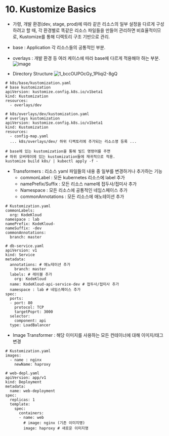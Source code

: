 # 10. Kustomize Basics
- 가령, 개발 환경(dev, stage, prod)에 따라 같은 리소스의 일부 설정을 다르게 구성하려고 할 때,
  각 환경별로 똑같은 리소스 파일들을 만들어 관리하면 비효율적이므로, Kustomize를 통해 디렉토리 구조 기반으로 관리.  
- base : Application 각 리소스들의 공통적인 부분.  
- overlays : 개발 환경 등 여러 케이스에 따라 base에 다르게 적용해야 하는 부분.  
![image](https://github.com/user-attachments/assets/ef167f32-857c-4aa0-b1bf-ff6f99551e74)

- Directory Structure
![1_bccOUPOcGy_1PIiqi2-8gQ](https://github.com/user-attachments/assets/5b277854-e64f-4aee-9377-7f9319c0f03c)


```
# k8s/base/kustomization.yaml
# base kustomization
apiVersion: kustomize.config.k8s.io/v1beta1
kind: Kustomization
resources:
  - overlays/dev
```
```
# k8s/overlays/dev/kustomization.yaml
# overlays kustomization
apiVersion: kustomize.config.k8s.io/v1beta1
kind: Kustomization
resources:
  - config-map.yaml
  ... k8s/overlays/dev/ 하위 디렉토리에 추가되는 리소스명 등록 ...
```
```
# base에 있는 kustomization을 통해 빌드 명령어를 주면  
# 하위 오버레이에 있는 kustomization들에 재귀적으로 적용.  
kustomize build k8s/ | kubectl apply -f -
```

- Transformers : 리소스 yaml 파일들의 내용 중 일부를 변경하거나 추가하는 기능  
  - commonLabel : 모든 kubernetes 리소스에 label 추가  
  - namePrefix/Suffix : 모든 리소스 name에 접두사/접미사 추가  
  - Namespace : 모든 리소스에 공통적인 네임스페이스 추가  
  - commonAnnotations : 모든 리소스에 애노테이션 추가

```
# Kustomization.yaml
commonLabels:
  org: KodeKloud
namespace : lab
namePrefix: KodeKloud-
nameSuffix: -dev
commonAnnotations:
  branch: master
```
```
# db-service.yaml
apiVersion: v1
kind: Service
metadata:
  annotations: # 애노테이션 추가
    branch: master
  labels: # 레이블 추가
    org: KodeKloud
  name: KodeKloud-api-service-dev # 접두사/접미사 추가
  namespace : lab # 네임스페이스 추가
spec:
  ports:
  - port: 80
    protocol: TCP
    targetPoprt: 3000
  selector:
    component: api
  type: LoadBalancer
```

- Image Transformer : 해당 이미지를 사용하는 모든 컨테이너에 대해 이미지/태그 변경
```
# Kustomization.yaml
images:
  - name : nginx
    newName: haproxy
```
```
# web-depl.yaml
apiVersion: app/v1
kind: Deployment
metadata:
  name: web-deployment
spec:
  replicas: 1
  template:
    spec:
      containers:
      - name: web
        # image: nginx (기존 이미지명)
        image: haproxy # 새로운 이미지명
```
